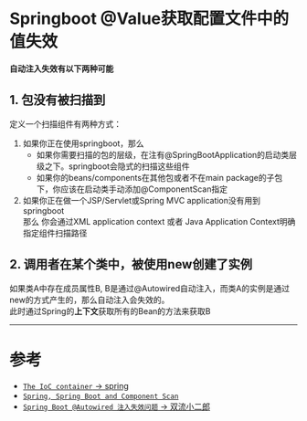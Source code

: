 # Springboot @Value获取配置文件中的值失效

**自动注入失效有以下两种可能**

## 1. 包没有被扫描到
定义一个扫描组件有两种方式：<br>
1. 如果你正在使用springboot，那么
    * 如果你需要扫描的包的层级，在注有@SpringBootApplication的启动类层级之下。springboot会隐式的扫描这些组件
    * 如果你的beans/components在其他包或者不在main package的子包下，你应该在启动类手动添加@ComponentScan指定
2. 如果你正在做一个JSP/Servlet或Spring MVC application没有用到springboot<br>
    那么  你会通过XML application context 或者 Java Application Context明确指定组件扫描路径
    
## 2. 调用者在某个类中，被使用new创建了实例

如果类A中存在成员属性B, B是通过@Autowired自动注入，而类A的实例是通过new的方式产生的，那么自动注入会失效的。<br>
此时通过Spring的**上下文**获取所有的Bean的方法来获取B



---
# 参考
* [`The IoC container` -> spring](https://docs.spring.io/spring/docs/3.2.x/spring-framework-reference/html/beans.html)
* [`Spring, Spring Boot and Component Scan`](http://www.springboottutorial.com/spring-boot-and-component-scan)
* [`Spring Boot @Autowired 注入失效问题` -> 双流小二郎](https://www.jianshu.com/p/f3c67ca457e6)


<comment/>